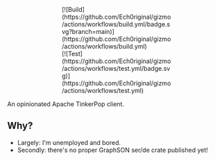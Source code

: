 <div style="margin: 0px auto; width: 50%;">
[![Build](https://github.com/Ech0riginal/gizmo/actions/workflows/build.yml/badge.svg?branch=main)](https://github.com/Ech0riginal/gizmo/actions/workflows/build.yml)
</div>
<div style="margin: 0px auto; width: 50%;">
[![Test](https://github.com/Ech0riginal/gizmo/actions/workflows/test.yml/badge.svg)](https://github.com/Ech0riginal/gizmo/actions/workflows/test.yml)
</div>

An opinionated Apache TinkerPop client.

## Why?

* Largely: I'm unemployed and bored.
* Secondly: there's no proper GraphSON ser/de crate published yet!
